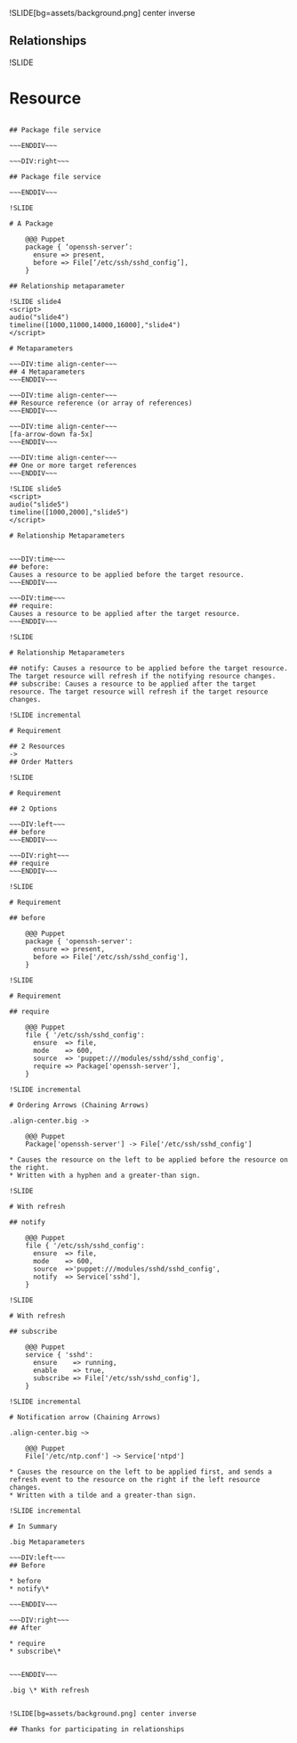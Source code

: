 !SLIDE[bg=assets/background.png] center inverse

## Relationships

!SLIDE

# Resource

~~~DIV:left~~~

## Package file service

~~~ENDDIV~~~

~~~DIV:right~~~

## Package file service

~~~ENDDIV~~~

!SLIDE

# A Package

    @@@ Puppet
    package { ‘openssh-server’:
      ensure => present,
      before => File[’/etc/ssh/sshd_config’],
    }

## Relationship metaparameter

!SLIDE slide4
<script> 
audio("slide4")
timeline([1000,11000,14000,16000],"slide4")
</script>

# Metaparameters

~~~DIV:time align-center~~~
## 4 Metaparameters
~~~ENDDIV~~~

~~~DIV:time align-center~~~
## Resource reference (or array of references)
~~~ENDDIV~~~

~~~DIV:time align-center~~~
[fa-arrow-down fa-5x]
~~~ENDDIV~~~

~~~DIV:time align-center~~~
## One or more target references
~~~ENDDIV~~~

!SLIDE slide5
<script> 
audio("slide5")
timeline([1000,2000],"slide5")
</script>

# Relationship Metaparameters


~~~DIV:time~~~
## before: 
Causes a resource to be applied before the target resource.
~~~ENDDIV~~~

~~~DIV:time~~~
## require: 
Causes a resource to be applied after the target resource.
~~~ENDDIV~~~

!SLIDE

# Relationship Metaparameters

## notify: Causes a resource to be applied before the target resource. The target resource will refresh if the notifying resource changes.
## subscribe: Causes a resource to be applied after the target resource. The target resource will refresh if the target resource changes.

!SLIDE incremental

# Requirement

## 2 Resources
->
## Order Matters

!SLIDE

# Requirement

## 2 Options

~~~DIV:left~~~
## before
~~~ENDDIV~~~

~~~DIV:right~~~
## require
~~~ENDDIV~~~

!SLIDE

# Requirement

## before

    @@@ Puppet
    package { 'openssh-server':
      ensure => present,
      before => File['/etc/ssh/sshd_config'],
    }

!SLIDE

# Requirement

## require

    @@@ Puppet
    file { '/etc/ssh/sshd_config':
      ensure  => file,
      mode    => 600,
      source  => 'puppet:///modules/sshd/sshd_config',
      require => Package['openssh-server'],
    }

!SLIDE incremental

# Ordering Arrows (Chaining Arrows)

.align-center.big ->

    @@@ Puppet
    Package['openssh-server'] -> File['/etc/ssh/sshd_config']

* Causes the resource on the left to be applied before the resource on the right.
* Written with a hyphen and a greater-than sign.

!SLIDE

# With refresh

## notify

    @@@ Puppet
    file { '/etc/ssh/sshd_config':
      ensure  => file,
      mode    => 600,
      source  =>'puppet:///modules/sshd/sshd_config',
      notify  => Service['sshd'],
    }

!SLIDE

# With refresh

## subscribe

    @@@ Puppet
    service { 'sshd':
      ensure    => running,
      enable    => true,
      subscribe => File['/etc/ssh/sshd_config'],
    }

!SLIDE incremental

# Notification arrow (Chaining Arrows)

.align-center.big ~>

    @@@ Puppet
    File['/etc/ntp.conf'] ~> Service['ntpd']

* Causes the resource on the left to be applied first, and sends a refresh event to the resource on the right if the left resource changes.
* Written with a tilde and a greater-than sign.

!SLIDE incremental

# In Summary

.big Metaparameters

~~~DIV:left~~~
## Before

* before
* notify\*

~~~ENDDIV~~~

~~~DIV:right~~~
## After

* require
* subscribe\*


~~~ENDDIV~~~

.big \* With refresh


!SLIDE[bg=assets/background.png] center inverse

## Thanks for participating in relationships
